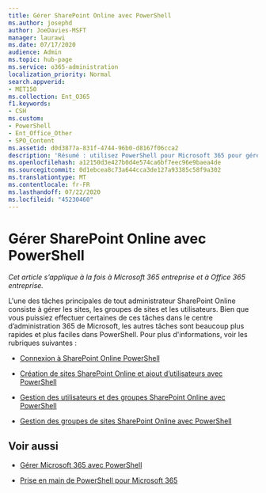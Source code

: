 ```yaml
---
title: Gérer SharePoint Online avec PowerShell
ms.author: josephd
author: JoeDavies-MSFT
manager: laurawi
ms.date: 07/17/2020
audience: Admin
ms.topic: hub-page
ms.service: o365-administration
localization_priority: Normal
search.appverid:
- MET150
ms.collection: Ent_O365
f1.keywords:
- CSH
ms.custom:
- PowerShell
- Ent_Office_Other
- SPO_Content
ms.assetid: d0d3877a-831f-4744-96b0-d8167f06cca2
description: 'Résumé : utilisez PowerShell pour Microsoft 365 pour gérer les utilisateurs, les groupes et les groupes de sites SharePoint Online.'
ms.openlocfilehash: a12150d3e427b0d4e574ca6bf7eec96e9baea4de
ms.sourcegitcommit: 0d1ebcea8c73a644cca3de127a93385c58f9a302
ms.translationtype: MT
ms.contentlocale: fr-FR
ms.lasthandoff: 07/22/2020
ms.locfileid: "45230460"
---
```

# <a name="manage-sharepoint-online-with-powershell"></a>Gérer SharePoint Online avec PowerShell

*Cet article s’applique à la fois à Microsoft 365 entreprise et à Office 365 entreprise.*

L'une des tâches principales de tout administrateur SharePoint Online consiste à gérer les sites, les groupes de sites et les utilisateurs. Bien que vous puissiez effectuer certaines de ces tâches dans le centre d’administration 365 de Microsoft, les autres tâches sont beaucoup plus rapides et plus faciles dans PowerShell. Pour plus d'informations, voir les rubriques suivantes :

- [Connexion à SharePoint Online PowerShell](https://docs.microsoft.com/powershell/sharepoint/sharepoint-online/connect-sharepoint-online?view=sharepoint-ps)
  
- [Création de sites SharePoint Online et ajout d’utilisateurs avec PowerShell](create-sharepoint-sites-and-add-users-with-powershell.md)
    
- [Gestion des utilisateurs et des groupes SharePoint Online avec PowerShell](manage-sharepoint-users-and-groups-with-powershell.md)
    
- [Gestion des groupes de sites SharePoint Online avec PowerShell](manage-sharepoint-site-groups-with-powershell.md)
    
## <a name="see-also"></a>Voir aussi

- [Gérer Microsoft 365 avec PowerShell](manage-office-365-with-office-365-powershell.md)

- [Prise en main de PowerShell pour Microsoft 365](getting-started-with-office-365-powershell.md)
